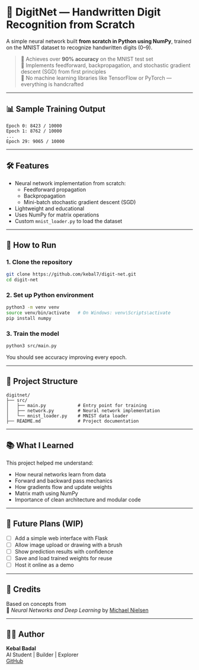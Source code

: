 # 🧠 DigitNet — Handwritten Digit Recognition from Scratch

A simple neural network built **from scratch in Python using NumPy**, trained on the MNIST dataset to recognize handwritten digits (0–9).

> 🔢 Achieves over **90% accuracy** on the MNIST test set  
> 🧮 Implements feedforward, backpropagation, and stochastic gradient descent (SGD) from first principles  
> 🚫 No machine learning libraries like TensorFlow or PyTorch — everything is handcrafted

---

## 📊 Sample Training Output

```
Epoch 0: 8423 / 10000
Epoch 1: 8762 / 10000
...
Epoch 29: 9065 / 10000
```

---

## 🛠 Features

- Neural network implementation from scratch:
  - Feedforward propagation
  - Backpropagation
  - Mini-batch stochastic gradient descent (SGD)
- Lightweight and educational
- Uses NumPy for matrix operations
- Custom `mnist_loader.py` to load the dataset

---

## 🧪 How to Run

### 1. Clone the repository

```bash
git clone https://github.com/kebal7/digit-net.git
cd digit-net
```

### 2. Set up Python environment

```bash
python3 -m venv venv
source venv/bin/activate   # On Windows: venv\Scripts\activate
pip install numpy
```

### 3. Train the model

```bash
python3 src/main.py
```

You should see accuracy improving every epoch.

---

## 📁 Project Structure

```
digitnet/
├── src/
│   ├── main.py            # Entry point for training
│   ├── network.py         # Neural network implementation
│   └── mnist_loader.py    # MNIST data loader
├── README.md              # Project documentation
```

---

## 📚 What I Learned

This project helped me understand:

- How neural networks learn from data
- Forward and backward pass mechanics
- How gradients flow and update weights
- Matrix math using NumPy
- Importance of clean architecture and modular code

---

## 🚀 Future Plans (WIP)

- [ ] Add a simple web interface with Flask
- [ ] Allow image upload or drawing with a brush
- [ ] Show prediction results with confidence
- [ ] Save and load trained weights for reuse
- [ ] Host it online as a demo

---

## 🙏 Credits

Based on concepts from  
📘 *Neural Networks and Deep Learning* by [Michael Nielsen](http://neuralnetworksanddeeplearning.com/)

---

## 👨‍💻 Author

**Kebal Badal**  
AI Student | Builder | Explorer  
[GitHub](https://github.com/kebal7) 
